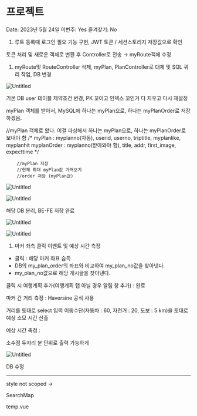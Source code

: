 # 프로젝트

Date: 2023년 5월 24일
이번주: Yes
즐겨찾기: No

1. 루트 등록때 로그인 필요 기능 구현, JWT 토큰 / 세션스토리지 저장값으로 확인

토큰 처리 및 새로운 객체로 변환 후 Controller로 전송 → myRoute객체 수정

1. myRoute및 RouteController 삭제, myPlan, PlanController로 대체 및 SQL 쿼리 작업, DB 변경

![Untitled](%E1%84%91%E1%85%B3%E1%84%85%E1%85%A9%E1%84%8C%E1%85%A6%E1%86%A8%E1%84%90%E1%85%B3%20b464c9febbf349d2a3f83b4b9d8acbd5/Untitled.png)

기본 DB user 테이블 제약조건 변경, PK 꼬이고 인덱스 꼬인거 다 지우고 다시 재설정

myPlan 객체를 받아서, MySQL에 하나는 myPlan으로, 하나는 myPlanOrder로 저장하겠음.

//myPlan 객체로 왔다. 이걸 파싱해서 하나는 myPlan으로, 하나는 myPlanOrder로 보내야 함
/*
myPlan : myplanno(자동), userid, userno, triptitle, myplanlike, myplanhit
myplanOrder : myplanno(받아와야 함), title, addr, first_image, expecttime
*/

```
	//myPlan 저장
	//현재 최대 myPlan값 가져오기
	//order 저장 (myPlan값)

```

![Untitled](%E1%84%91%E1%85%B3%E1%84%85%E1%85%A9%E1%84%8C%E1%85%A6%E1%86%A8%E1%84%90%E1%85%B3%20b464c9febbf349d2a3f83b4b9d8acbd5/Untitled%201.png)

![Untitled](%E1%84%91%E1%85%B3%E1%84%85%E1%85%A9%E1%84%8C%E1%85%A6%E1%86%A8%E1%84%90%E1%85%B3%20b464c9febbf349d2a3f83b4b9d8acbd5/Untitled%202.png)

해당 DB 분리, BE-FE 저장 완료

![Untitled](%E1%84%91%E1%85%B3%E1%84%85%E1%85%A9%E1%84%8C%E1%85%A6%E1%86%A8%E1%84%90%E1%85%B3%20b464c9febbf349d2a3f83b4b9d8acbd5/Untitled%203.png)

![Untitled](%E1%84%91%E1%85%B3%E1%84%85%E1%85%A9%E1%84%8C%E1%85%A6%E1%86%A8%E1%84%90%E1%85%B3%20b464c9febbf349d2a3f83b4b9d8acbd5/Untitled%204.png)

1. 마커 좌측 클릭 이벤트 및 예상 시간 측정
- 클릭 : 해당 마커 좌표 습득
- DB의 my_plan_order의 좌표와 비교하여 my_plan_no값을 찾아낸다.
- my_plan_no값으로 해당 게시글을 찾아낸다.

클릭 시 여행계획 추가(여행계획 탭 아닐 경우 알림 창 추가) : 완료

마커 간 거리 측정 : Haversine 공식 사용

거리를 토대로 select 입력 이동수단(자동차 : 60, 자전거 : 20, 도보 : 5 km)을 토대로 예상 소모 시간 산출

예상 시간 측정 : 

소수점 두자리 분 단위로 출력 가능하게

![Untitled](%E1%84%91%E1%85%B3%E1%84%85%E1%85%A9%E1%84%8C%E1%85%A6%E1%86%A8%E1%84%90%E1%85%B3%20b464c9febbf349d2a3f83b4b9d8acbd5/Untitled%205.png)

DB 수정

---

style not scoped → 

SearchMap

temp.vue